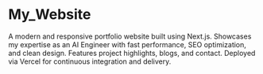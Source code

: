 # My_Website
A modern and responsive portfolio website built using Next.js. Showcases my expertise as an AI Engineer with fast performance, SEO optimization, and clean design. Features project highlights, blogs, and contact. Deployed via Vercel for continuous integration and delivery.
